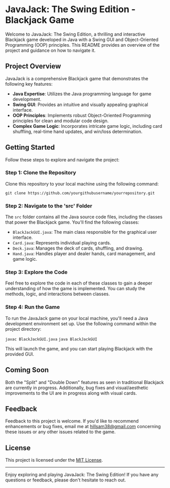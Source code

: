 # JavaJack: The Swing Edition - Blackjack Game

Welcome to JavaJack: The Swing Edition, a thrilling and interactive Blackjack game developed in Java with a Swing GUI and Object-Oriented Programming (OOP) principles. This README provides an overview of the project and guidance on how to navigate it.

## Project Overview

JavaJack is a comprehensive Blackjack game that demonstrates the following key features:

- **Java Expertise**: Utilizes the Java programming language for game development.
- **Swing GUI**: Provides an intuitive and visually appealing graphical interface.
- **OOP Principles**: Implements robust Object-Oriented Programming principles for clean and modular code design.
- **Complex Game Logic**: Incorporates intricate game logic, including card shuffling, real-time hand updates, and win/loss determination.

## Getting Started

Follow these steps to explore and navigate the project:

### Step 1: Clone the Repository

Clone this repository to your local machine using the following command:

`git clone https://github.com/yourgithubusername/yourrepository.git`

### Step 2: Navigate to the 'src' Folder

The `src` folder contains all the Java source code files, including the classes that power the Blackjack game. You'll find the following classes:

- `BlackJackGUI.java`: The main class responsible for the graphical user interface.
- `Card.java`: Represents individual playing cards.
- `Deck.java`: Manages the deck of cards, shuffling, and drawing.
- `Hand.java`: Handles player and dealer hands, card management, and game logic.

### Step 3: Explore the Code

Feel free to explore the code in each of these classes to gain a deeper understanding of how the game is implemented. You can study the methods, logic, and interactions between classes.

### Step 4: Run the Game

To run the JavaJack game on your local machine, you'll need a Java development environment set up. Use the following command within the project directory:

`javac BlackJackGUI.java`
`java BlackJackGUI`

This will launch the game, and you can start playing Blackjack with the provided GUI.

## Coming Soon

Both the "Split" and "Double Down" features as seen in traditional Blackjack are currently in progress. Additionally, bug fixes and visual/aesthetic improvements to the UI are in progress along with visual cards.

## Feedback

Feedback to this project is welcome. If you'd like to recommend enhancements or bug fixes, email me at hillsam38@gmail.com concerning these issues or any other issues related to the game.

## License

This project is licensed under the [MIT License](LICENSE.md).

---

Enjoy exploring and playing JavaJack: The Swing Edition! If you have any questions or feedback, please don't hesitate to reach out.
